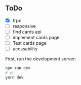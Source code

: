 

## ToDo

 - [x] trpc
 - [ ] responsive
 - [ ] find cards api
 - [ ] implement cards page
 - [ ] Test cards page
 - [ ] acessability

First, run the development server:

```bash
npm run dev
# or
yarn dev
```
